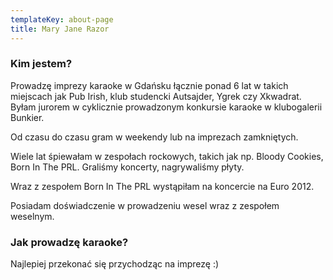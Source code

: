 ```yaml
---
templateKey: about-page
title: Mary Jane Razor
---
```

### Kim jestem?

Prowadzę imprezy karaoke w Gdańsku łącznie ponad 6 lat w takich miejscach jak Pub Irish, klub studencki Autsajder, Ygrek czy Xkwadrat. Byłam jurorem w cyklicznie prowadzonym konkursie karaoke w klubogalerii Bunkier.

Od czasu do czasu gram w weekendy lub na imprezach zamkniętych.

Wiele lat śpiewałam w zespołach rockowych, takich jak np. Bloody Cookies, Born In The PRL. Graliśmy koncerty, nagrywaliśmy płyty.

Wraz z zespołem Born In The PRL wystąpiłam na koncercie na Euro 2012.

Posiadam doświadczenie w prowadzeniu wesel wraz z zespołem weselnym.

### Jak prowadzę karaoke?

Najlepiej przekonać się przychodząc na imprezę :)
